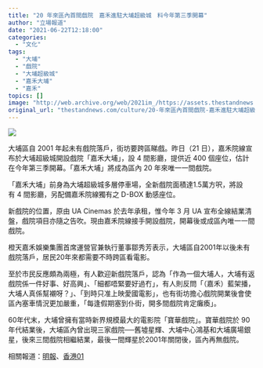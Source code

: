 ```yaml
---
title: "20 年來區內首間戲院　嘉禾進駐大埔超級城　料今年第三季開幕"
author: "立場報道"
date: "2021-06-22T12:18:00"
categories:
  - "文化"
tags:
  - "大埔"
  - "戲院"
  - "大埔超級城"
  - "嘉禾大埔"
  - "嘉禾"
topics: []
image: "http://web.archive.org/web/2021im_/https://assets.thestandnews.com/media/photos/cinema-10_bI4Nj.png"
original_url: "thestandnews.com/culture/20-年來區內首間戲院-嘉禾進駐大埔超級城-料今年第三季開幕"
---
```

![](http://web.archive.org/web/2021im_/https://assets.thestandnews.com/media/photos/cinema-10_bI4Nj.png)

大埔區自 2001 年起未有戲院落戶，街坊要跨區睇戲。昨日（21 日），嘉禾院線宣布於大埔超級城開設戲院「嘉禾大埔」，設 4 間影廳，提供近 400 個座位，估計在今年第三季開幕。「嘉禾大埔」將成為區內 20 年來唯一一間戲院。

「嘉禾大埔」前身為大埔超級城多層停車場，全新戲院面積達1.5萬方呎，將設有 4 間影廳，另配備嘉禾院線獨有之 D-BOX 動感座位。

新戲院的位置，原由 UA Cinemas 於去年承租，惟今年 3 月 UA 宣布全線結業清盤，戲院項目亦隨之告吹。現由嘉禾院線接手開設戲院，開幕後或成區內唯一一間戲院。

橙天嘉禾娛樂集團首席運營官兼執行董事鄒秀芳表示，大埔區自2001年以後未有戲院落戶，居民20年來都需要不時跨區看電影。 

至於市民反應頗為兩極，有人歡迎新戲院落戶，認為「作為一個大埔人，大埔有返戲院係一件好事、好高興」、「細都唔緊要好過冇」，有人則反問「（嘉禾）藍架播，大埔人真係幫襯呀？」、「到時只准上映愛國電影」，也有街坊擔心戲院開業後會使區內塞車情況更加嚴重，「每逢假期塞到仆街，開多間戲院肯定癱瘓」。

60年代末，大埔曾擁有當時新界規模最大的電影院「寶華戲院」。寶華戲院於 90 年代結業後，大埔區內曾出現三家戲院──舊墟星輝、大埔中心鴻基和大埔廣場銀星，後來三間戲院相繼結業，最後一間輝星於2001年關閉後，區內再無戲院。

相關報道：[明報](http://web.archive.org/web/20211229132719/https://news.mingpao.com/pns/%E7%B6%93%E6%BF%9F/article/20210622/s00004/1624299800621/%E5%98%89%E7%A6%BE%E9%80%B2%E9%A7%90%E5%A4%A7%E5%9F%94%E8%B6%85%E7%B4%9A%E5%9F%8E-%E7%AC%AC3%E5%AD%A3%E9%96%8B%E5%B9%95)、[香港01](http://web.archive.org/web/20211229132719/https://www.hk01.com/%E5%9C%B0%E7%94%A2%E6%A8%93%E5%B8%82/640803/%E5%A4%A7%E5%9F%94%E5%B1%85%E6%B0%91%E5%96%9C%E8%A8%8A-%E5%98%89%E7%A6%BE%E6%8E%A5%E6%89%8B%E8%B6%85%E7%B4%9A%E5%9F%8E%E5%85%A8%E6%96%B0%E6%88%B2%E9%99%A2-%E5%9B%9B%E5%BD%B1%E5%BB%B3%E4%BB%8A%E5%B9%B4%E7%AC%AC%E4%B8%89%E5%AD%A3%E9%96%8B%E5%B9%95)